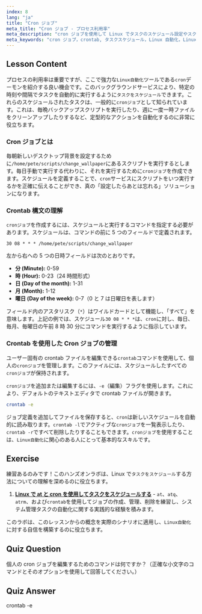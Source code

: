 ```yaml
---
index: 8
lang: "ja"
title: "Cron ジョブ"
meta_title: "Cron ジョブ - プロセス利用率"
meta_description: "cron ジョブを使用して Linux でタスクのスケジュール設定やスクリプトの自動化を行う方法を学びます。このガイドでは、crontab 構文、crontab -e などの必須コマンド、初心者向けの実際的な例を網羅しています。"
meta_keywords: "cron ジョブ，crontab, タスクスケジュール，Linux 自動化，Linux コマンド，初心者 Linux, Linux チュートリアル，crontab -e, cron"
---
```


## Lesson Content

プロセスの利用率は重要ですが、ここで強力な`Linux自動化`ツールである`cron`デーモンを紹介する良い機会です。このバックグラウンドサービスにより、特定の時刻や間隔でタスクを自動的に実行するように`タスクをスケジュール`できます。これらのスケジュールされたタスクは、一般的に`cronジョブ`として知られています。これは、毎晩バックアップスクリプトを実行したり、週に一度一時ファイルをクリーンアップしたりするなど、定型的なアクションを自動化するのに非常に役立ちます。

### Cron ジョブとは

毎朝新しいデスクトップ背景を設定するために`/home/pete/scripts/change_wallpaper`にあるスクリプトを実行するとします。毎日手動で実行する代わりに、それを実行するために`cronジョブ`を作成できます。スケジュールを定義することで、`cron`サービスにスクリプトをいつ実行するかを正確に伝えることができ、真の「設定したらあとは忘れる」ソリューションになります。

### Crontab 構文の理解

`cronジョブ`を作成するには、スケジュールと実行するコマンドを指定する必要があります。スケジュールは、コマンドの前に 5 つのフィールドで定義されます。

```plaintext
30 08 * * * /home/pete/scripts/change_wallpaper
```

左から右への 5 つの日時フィールドは次のとおりです。

- **分 (Minute):** 0-59
- **時 (Hour):** 0-23（24 時間形式）
- **日 (Day of the month):** 1-31
- **月 (Month):** 1-12
- **曜日 (Day of the week):** 0-7（0 と 7 は日曜日を表します）

フィールド内のアスタリスク（`*`）はワイルドカードとして機能し、「すべて」を意味します。上記の例では、スケジュール`30 08 * * *`は、`cron`に対し、毎日、毎月、毎曜日の午前 8 時 30 分にコマンドを実行するように指示しています。

### Crontab を使用した Cron ジョブの管理

ユーザー固有の crontab ファイルを編集できる`crontab`コマンドを使用して、個人の`cronジョブ`を管理します。このファイルには、スケジュールしたすべての`cronジョブ`が保持されます。

`cronジョブ`を追加または編集するには、`-e`（編集）フラグを使用します。これにより、デフォルトのテキストエディタで crontab ファイルが開きます。

```bash
crontab -e
```

ジョブ定義を追加してファイルを保存すると、`cron`は新しいスケジュールを自動的に読み取ります。`crontab -l`でアクティブな`cronジョブ`を一覧表示したり、`crontab -r`ですべて削除したりすることもできます。`cronジョブ`を使用することは、`Linux自動化`に関心のある人にとって基本的なスキルです。

## Exercise

練習あるのみです！このハンズオンラボは、Linux で`タスクをスケジュール`する方法についての理解を深めるのに役立ちます。

1.  **[Linux で at と cron を使用してタスクをスケジュールする](https://labex.io/ja/labs/comptia-schedule-tasks-with-at-and-cron-in-linux-590870)** - `at`、`atq`、`atrm`、および`crontab`を使用してジョブの作成、管理、削除を練習し、システム管理タスクの自動化に関する実践的な経験を積みます。

このラボは、このレッスンからの概念を実際のシナリオに適用し、`Linux自動化`に対する自信を構築するのに役立ちます。

## Quiz Question

個人の cron ジョブを編集するためのコマンドは何ですか？（正確な小文字のコマンドとそのオプションを使用して回答してください。）

## Quiz Answer

crontab -e
